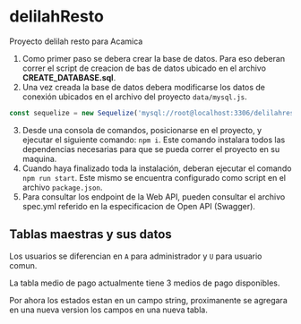 # delilahResto
Proyecto delilah resto para Acamica

1. Como primer paso se debera crear la base de datos. Para eso deberan correr el script de creacion de bas de datos ubicado en el archivo **CREATE_DATABASE.sql**.
2. Una vez creada la base de datos debera modificarse los datos de conexión ubicados en el archivo del proyecto `data/mysql.js`.
```js
const sequelize = new Sequelize('mysql://root@localhost:3306/delilahresto');
```
3. Desde una consola de comandos, posicionarse en el proyecto, y ejecutar el siguiente comando: `npm i`. Este comando instalara todos las dependencias necesarias para que se pueda correr el proyecto en su maquina.
4. Cuando haya finalizado toda la instalación, deberan ejecutar el comando `npm run start`. Este mismo se encuentra configurado como script en el archivo `package.json`.
5. Para consultar los endpoint de la Web API, pueden consultar el archivo spec.yml referido en la especificacion de Open API (Swagger).

## Tablas maestras y sus datos
Los usuarios se diferencian en `A` para administrador y `U` para usuario comun.

La tabla medio de pago actualmente tiene 3 medios de pago disponibles.

Por ahora los estados estan en un campo string, proximanente se agregara en una nueva version los campos en una nueva tabla.